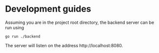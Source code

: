 # Development guides

Assuming you are in the project root directory, the backend server can be run using
```
go run ./backend
```
The server will listen on the address http://localhost:8080.